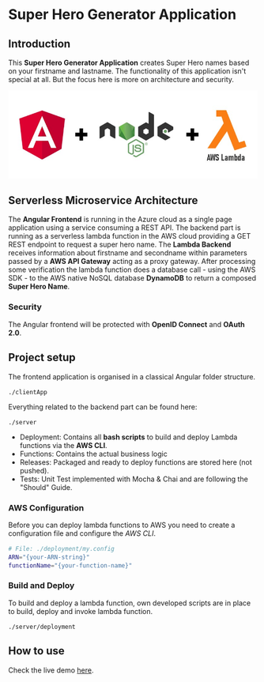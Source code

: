 # Super Hero Generator Application

## Introduction

This **Super Hero Generator Application** creates Super Hero names based on your firstname and lastname.
The functionality of this application isn't special at all. But the focus here is more on architecture and security. 

![Overview](./overview.jpeg)

## Serverless Microservice Architecture

The **Angular Frontend** is running in the Azure cloud as a single page application using a service consuming a REST API. The backend part is running as a serverless lambda function in the AWS cloud providing a GET REST endpoint to request a super hero name. 
The **Lambda Backend** receives information about firstname and secondname within parameters passed by a **AWS API Gateway** acting as a proxy gateway. After processing some verification the lambda function does a database call -  using the AWS SDK - to the AWS native NoSQL database **DynamoDB** to return a composed **Super Hero Name**.

### Security

The Angular frontend will be protected with **OpenID Connect** and **OAuth 2.0**.

## Project setup

The frontend application is organised in a classical Angular folder structure.

```
./clientApp
```
Everything related to the backend part can be found here:

```
./server
```

- Deployment: Contains all **bash scripts** to build and deploy Lambda functions via the **AWS CLI**.
- Functions: Contains the actual business logic
- Releases: Packaged and ready to deploy functions are stored here (not pushed).
- Tests: Unit Test implemented with Mocha & Chai and are following the "Should" Guide.

### AWS Configuration

Before you can deploy lambda functions to AWS you need to create a configuration file and configure the _AWS CLI_.

```bash
# File: ./deployment/my.config
ARN="{your-ARN-string}"
functionName="{your-function-name}"
```

### Build and Deploy

To build and deploy a lambda function, own developed scripts are in place to build, deploy and invoke lambda function.

```
./server/deployment
```

## How to use

Check the live demo [here](#).
